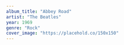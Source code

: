 ```yaml
---
album_title: "Abbey Road"
artist: "The Beatles"
year: 1969
genre: "Rock"
cover_image: "https://placehold.co/150x150"
---
```

